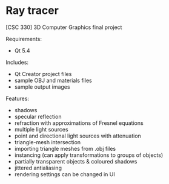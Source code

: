 # Ray tracer

[CSC 330] 3D Computer Graphics final project

Requirements:

- Qt 5.4

Includes:

- Qt Creator project files
- sample OBJ and materials files
- sample output images

Features:

-	shadows
-	specular reflection
-	refraction with approximations of Fresnel equations
-	multiple light sources
-	point and directional light sources with attenuation
-	triangle-mesh intersection
-	importing triangle meshes from .obj files
-	instancing (can apply transformations to groups of objects)
-	partially transparent objects & coloured shadows
-	jittered antialiasing
-	rendering settings can be changed in UI
